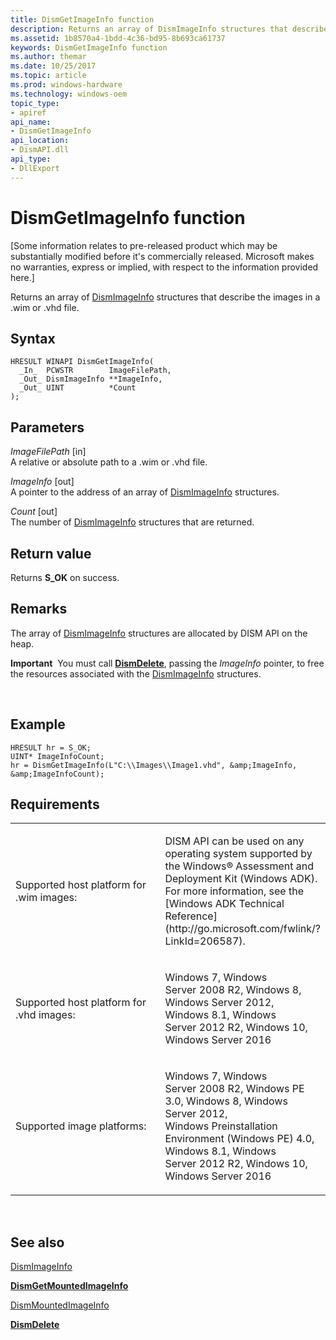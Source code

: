 ```yaml
---
title: DismGetImageInfo function
description: Returns an array of DismImageInfo structures that describe the images in a .wim or .vhd file.
ms.assetid: 1b8570a4-1bdd-4c36-bd95-8b693ca61737
keywords: DismGetImageInfo function
ms.author: themar
ms.date: 10/25/2017
ms.topic: article
ms.prod: windows-hardware
ms.technology: windows-oem
topic_type: 
- apiref
api_name: 
- DismGetImageInfo
api_location: 
- DismAPI.dll
api_type: 
- DllExport
---
```


# DismGetImageInfo function


\[Some information relates to pre-released product which may be substantially modified before it's commercially released. Microsoft makes no warranties, express or implied, with respect to the information provided here.\]

Returns an array of [DismImageInfo](dismimageinfo-structure.md) structures that describe the images in a .wim or .vhd file.

Syntax
---

```ManagedCPlusPlus
HRESULT WINAPI DismGetImageInfo(
  _In_  PCWSTR        ImageFilePath,
  _Out_ DismImageInfo **ImageInfo,
  _Out_ UINT          *Count
);
```

Parameters
-------

*ImageFilePath* \[in\]  
A relative or absolute path to a .wim or .vhd file.

*ImageInfo* \[out\]  
A pointer to the address of an array of [DismImageInfo](dismimageinfo-structure.md) structures.

*Count* \[out\]  
The number of [DismImageInfo](dismimageinfo-structure.md) structures that are returned.

Return value
---------

Returns **S\_OK** on success.

## <span id="Remarks"></span><span id="remarks"></span><span id="REMARKS"></span>Remarks


The array of [DismImageInfo](dismimageinfo-structure.md) structures are allocated by DISM API on the heap.

**Important**  You must call [**DismDelete**](dismdelete-function.md), passing the *ImageInfo* pointer, to free the resources associated with the [DismImageInfo](dismimageinfo-structure.md) structures.

 

## <span id="Example"></span><span id="example"></span><span id="EXAMPLE"></span>Example


```ManagedCPlusPlus
HRESULT hr = S_OK; 
UINT* ImageInfoCount; 
hr = DismGetImageInfo(L"C:\\Images\\Image1.vhd", &amp;ImageInfo, &amp;ImageInfoCount);
```

## <span id="Requirements"></span><span id="requirements"></span><span id="REQUIREMENTS"></span>Requirements


<table>
<colgroup>
<col width="50%" />
<col width="50%" />
</colgroup>
<tbody>
<tr class="odd">
<td><p>Supported host platform for .wim images:</p></td>
<td><p>DISM API can be used on any operating system supported by the Windows® Assessment and Deployment Kit (Windows ADK). For more information, see the [Windows ADK Technical Reference](http://go.microsoft.com/fwlink/?LinkId=206587).</p></td>
</tr>
<tr class="even">
<td><p>Supported host platform for .vhd images:</p></td>
<td><p>Windows 7, Windows Server 2008 R2, Windows 8, Windows Server 2012, Windows 8.1, Windows Server 2012 R2, Windows 10, Windows Server 2016</p></td>
</tr>
<tr class="odd">
<td><p>Supported image platforms:</p></td>
<td><p>Windows 7, Windows Server 2008 R2, Windows PE 3.0, Windows 8, Windows Server 2012, Windows Preinstallation Environment (Windows PE) 4.0, Windows 8.1, Windows Server 2012 R2, Windows 10, Windows Server 2016</p></td>
</tr>
</tbody>
</table>

 

## <span id="see_also"></span>See also


[DismImageInfo](dismimageinfo-structure.md)

[**DismGetMountedImageInfo**](dismgetmountedimageinfo-function.md)

[DismMountedImageInfo](dismmountedimageinfo-structure.md)

[**DismDelete**](dismdelete-function.md)

 

 




